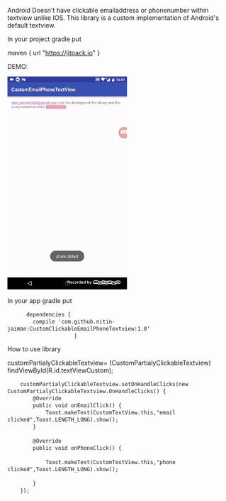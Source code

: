 Android Doesn't have clickable emailaddress or phonenumber within textview unlike IOS. 
This library is a custom implementation of Android's default textview.

In your project gradle put

maven { url "https://jitpack.io" }


DEMO:

![alt tag](/demo.gif)


In your app gradle put

          dependencies {
	        compile 'com.github.nitin-jaiman:CustomClickableEmailPhoneTextview:1.0'
	                     }

How to use library

customPartialyClickableTextview= (CustomPartialyClickableTextview) findViewById(R.id.textViewCustom);

        customPartialyClickableTextview.setOnHandleClicks(new CustomPartialyClickableTextview.OnHandleClicks() {
            @Override
            public void onEmailClick() {
                Toast.makeText(CustomTextView.this,"email clicked",Toast.LENGTH_LONG).show();
            }

            @Override
            public void onPhoneClick() {

                Toast.makeText(CustomTextView.this,"phone clicked",Toast.LENGTH_LONG).show();

            }
        });

